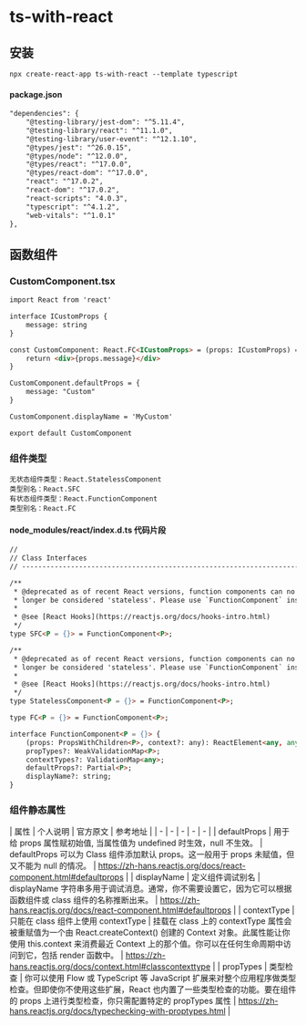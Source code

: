 # ts-with-react



## 安装
```
npx create-react-app ts-with-react --template typescript
```



#### package.json
```html
"dependencies": {
    "@testing-library/jest-dom": "^5.11.4",
    "@testing-library/react": "^11.1.0",
    "@testing-library/user-event": "^12.1.10",
    "@types/jest": "^26.0.15",
    "@types/node": "^12.0.0",
    "@types/react": "^17.0.0",
    "@types/react-dom": "^17.0.0",
    "react": "^17.0.2",
    "react-dom": "^17.0.2",
    "react-scripts": "4.0.3",
    "typescript": "^4.1.2",
    "web-vitals": "^1.0.1"
},
```



## 函数组件
### CustomComponent.tsx
```html
import React from 'react'

interface ICustomProps {
    message: string
}

const CustomComponent: React.FC<ICustomProps> = (props: ICustomProps) => {
    return <div>{props.message}</div>
}

CustomComponent.defaultProps = {
    message: "Custom"
}

CustomComponent.displayName = 'MyCustom'

export default CustomComponent
```



### 组件类型
```
无状态组件类型：React.StatelessComponent
类型别名：React.SFC
有状态组件类型：React.FunctionComponent
类型别名：React.FC
```




#### node_modules/react/index.d.ts 代码片段
```html
//
// Class Interfaces
// ----------------------------------------------------------------------

/**
 * @deprecated as of recent React versions, function components can no
 * longer be considered 'stateless'. Please use `FunctionComponent` instead.
 *
 * @see [React Hooks](https://reactjs.org/docs/hooks-intro.html)
 */
type SFC<P = {}> = FunctionComponent<P>;

/**
 * @deprecated as of recent React versions, function components can no
 * longer be considered 'stateless'. Please use `FunctionComponent` instead.
 *
 * @see [React Hooks](https://reactjs.org/docs/hooks-intro.html)
 */
type StatelessComponent<P = {}> = FunctionComponent<P>;

type FC<P = {}> = FunctionComponent<P>;

interface FunctionComponent<P = {}> {
    (props: PropsWithChildren<P>, context?: any): ReactElement<any, any> | null;
    propTypes?: WeakValidationMap<P>;
    contextTypes?: ValidationMap<any>;
    defaultProps?: Partial<P>;
    displayName?: string;
}
```



### 组件静态属性
| 属性 | 个人说明 | 官方原文 | 参考地址 |
| - | - | - | - | - |
| defaultProps | 用于给 props 属性赋初始值, 当属性值为 undefined 时生效，null 不生效。 | defaultProps 可以为 Class 组件添加默认 props。这一般用于 props 未赋值，但又不能为 null 的情况。 | https://zh-hans.reactjs.org/docs/react-component.html#defaultprops |
| displayName | 定义组件调试别名 | displayName 字符串多用于调试消息。通常，你不需要设置它，因为它可以根据函数组件或 class 组件的名称推断出来。 | https://zh-hans.reactjs.org/docs/react-component.html#defaultprops |
| contextType | 只能在 class 组件上使用 contextType | 挂载在 class 上的 contextType 属性会被重赋值为一个由 React.createContext() 创建的 Context 对象。此属性能让你使用 this.context 来消费最近 Context 上的那个值。你可以在任何生命周期中访问到它，包括 render 函数中。 | https://zh-hans.reactjs.org/docs/context.html#classcontexttype |
| propTypes | 类型检查 | 你可以使用 Flow 或 TypeScript 等 JavaScript 扩展来对整个应用程序做类型检查。但即使你不使用这些扩展，React 也内置了一些类型检查的功能。要在组件的 props 上进行类型检查，你只需配置特定的 propTypes 属性 | https://zh-hans.reactjs.org/docs/typechecking-with-proptypes.html |